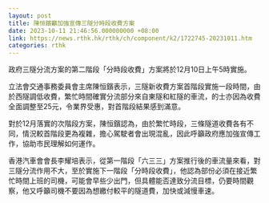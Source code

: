 ```yaml
---
layout: post
title: 陳恒鑌籲加強宣傳三隧分時段收費方案
date: 2023-10-11 21:46:56.000000000 +08:00
link: https://news.rthk.hk/rthk/ch/component/k2/1722745-20231011.htm
categories: rthk
---
```


政府三隧分流方案的第二階段「分時段收費」方案將於12月10日上午5時實施。

立法會交通事務委員會主席陳恒鑌表示，三隧新收費方案首階段實施一段時間，由於西隧調低收費，繁忙時間確實分流部分來自東隧和紅隧的車流，的士亦因為收費全面調整至25元，令業界受惠，對首階段結果感到滿意。

對於12月落實的次階段方案，陳恒鑌認為，由於繁忙時段，三條隧道收費各有不同，情況較首階段更為複雜，擔心駕駛者會出現混亂，因此呼籲政府應加強宣傳工作，協助市民理解如何運作。

香港汽車會會長李耀培表示，從第一階段「六三三」方案推行後的車流量來看，對三隧分流作用不大，至於實施下一階段「分時段收費」，他認為部份必須在接近繁忙時間上班的司機，可能會早些少出門，但具體能否達致分流目標，仍要時間觀察，他又呼籲司機不要因為想繳付較平的隧道費，加快或減慢車速。
